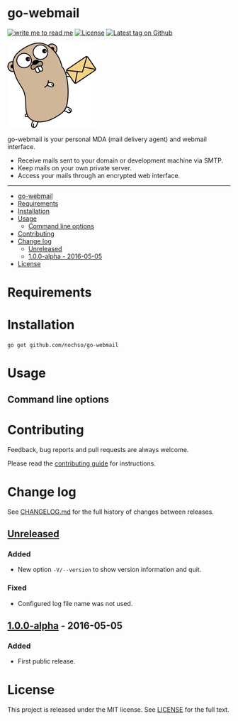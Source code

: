 # go-webmail

[![write me to read me](https://img.shields.io/badge/writeme-readme-blue.svg)](https://github.com/nochso/writeme)
[![License](https://img.shields.io/github/license/nochso/go-webmail.svg)](https://packagist.org/packages/nochso/go-webmail)
[![Latest tag on Github](https://img.shields.io/github/tag/nochso/go-webmail.svg)](https://github.com/nochso/go-webmail/tags)

![go-webmail logo](logo.png)

go-webmail is your personal MDA (mail delivery agent) and webmail interface.

- Receive mails sent to your domain or development machine via SMTP.
- Keep mails on your own private server.
- Access your mails through an encrypted web interface.

* * *

- [go-webmail](#go-webmail)
- [Requirements](#requirements)
- [Installation](#installation)
- [Usage](#usage)
    - [Command line options](#command-line-options)
- [Contributing](#contributing)
- [Change log](#change-log)
    - [Unreleased](#unreleased)
    - [1.0.0-alpha - 2016-05-05](#100-alpha---2016-05-05)
- [License](#license)

# Requirements

# Installation
`go get github.com/nochso/go-webmail`

# Usage

## Command line options

# Contributing
Feedback, bug reports and pull requests are always welcome.

Please read the [contributing guide](CONTRIBUTING.md) for instructions.

# Change log
See [CHANGELOG.md](CHANGELOG.md) for the full history of changes between
releases.

## [Unreleased]

### Added
- New option `-V/--version` to show version information and quit.

### Fixed
- Configured log file name was not used.


## [1.0.0-alpha] - 2016-05-05

### Added
- First public release.

[Unreleased]: https://github.com/nochso/go-webmail/compare/1.0.0-alpha...HEAD
[1.0.0-alpha]: https://github.com/nochso/go-webmail/compare/3bff6366de08d8f72d861983eba78034812254d9...1.0.0-alpha



# License
This project is released under the MIT license. See [LICENSE](LICENSE) for the
full text.
